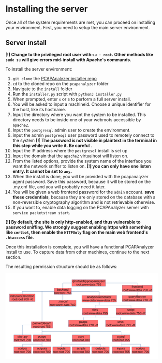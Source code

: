 # Installing the server
Once all of the system requirements are met, you can proceed on installing your environment. First, you need to setup the main server environment.

## Server install

**[!] Change to the privileged root user with `su - root`. Other methods like `sudo su` will give errors mid-install with Apache's commands.**

To install the server environment:

1. `git clone` the [PCAPAnalyzer installer repo](https://github.com/ivanol55/pcapanalyzer)
2. `cd` to the cloned repo on the `pcapanalyzer` folder
3. Navigate to the `install` folder
4. Run the `installer.py` script with `python3 installer.py`
5. When prompted, enter `s` or `S` to perform a full server install.
6. You will be asked to input a machineid. Choose a unique identifier for the host, like its hostname.
7. Input the directory where you want the system to be installed. This directory needs to be inside one of your webroots accessible by `apache2`.
8. Input the `postgresql` admin user to create the environment.
9. input the admin `postgresql` user password used to remotely connect to the system **[!] The password is not visible in plaintext in the terminal in this step while you write it. Be careful**
.
10. Input the IP address where the `postgresql` install is set up
11. Input the domain that the `apache2` virtualhost will listen on.
12. From the listed options, provide the system name of the interface you want the network sniffer to listen on. **[!] you can only have one listen entry. It cannot be set to `any`.**
13. When the install is done, you will be provided with the pcapanalyzer agent password. Save this password, because it will be stored on the .my.cnf file, and you will probably need it later.
14. You will be given a web frontend password for the `admin` account. **save these credentials**, because they are only stored on the database with a non-reversible cryptography algorithm and is not retrievable otherwise.
15. If you want to, enable data logging on the PCAPAnalyzer server with `service packetstream start`.

**[!] By default, the site is only http-enabled, and thus vulnerable to password sniffing. We strongly suggest enabling https with something like `certbot`, then enable the `HTTPOnly` flag on the main web frontend's `.htaccess` file.**

Once this installation is complete, you will have a functional PCAPAnalyzer install to use. To capture data from other machines, continue to the next section.

The resulting permission structure should be as follows:

![Permission schema](permission-schema.png "Server files permission schema")
